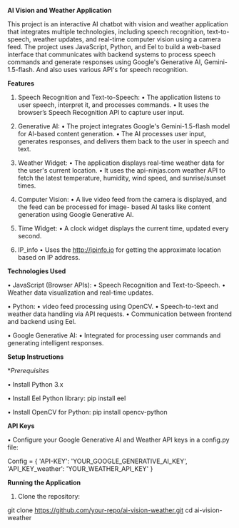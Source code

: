 **AI Vision and Weather Application**

This project is an interactive AI chatbot with vision and weather application that integrates multiple technologies, including speech recognition, text-to-speech, weather updates, and real-time computer vision using a camera feed. The project uses JavaScript, Python, and Eel to build a web-based interface that communicates with backend systems to process speech commands and generate responses using Google's Generative AI, Gemini-1.5-flash. And also uses various API's for speech recognition.

**Features**

1. Speech Recognition and Text-to-Speech:
 • The application listens to user speech, interpret it, and processes commands.
 • It uses the browser’s Speech Recognition API to capture user input.

2. Generative AI:
 • The project integrates Google's Gemini-1.5-flash model for AI-based content generation.
 • The AI processes user input, generates responses, and delivers them back to the user in 
   speech and text.

3. Weather Widget:
 • The application displays real-time weather data for the user's current location.
 • It uses the api-ninjas.com weather API to fetch the latest temperature, humidity, wind 
   speed, and sunrise/sunset times.

4. Computer Vision:
 • A live video feed from the camera is displayed, and the feed can be processed for image- 
   based AI tasks like content generation using Google Generative AI.

5. Time Widget:
 • A clock widget displays the current time, updated every second.

6. IP_info
 • Uses the http://ipinfo.io for getting the approximate location based on IP address.

**Technologies Used**

• JavaScript (Browser APIs):
  • Speech Recognition and Text-to-Speech.
  • Weather data visualization and real-time updates.

• Python:
 • video feed processing using OpenCV.
 • Speech-to-text and weather data handling via API requests.
 • Communication between frontend and backend using Eel.

• Google Generative AI:
 • Integrated for processing user commands and generating intelligent responses.

**Setup Instructions**

**Prerequisites*

• Install Python 3.x

• Install Eel Python library:
  pip install eel

• Install OpenCV for Python:
  pip install opencv-python

**API Keys**

• Configure your Google Generative AI and Weather API keys in a config.py file:

 Config = {
    'API-KEY': 'YOUR_GOOGLE_GENERATIVE_AI_KEY',
    'API_KEY_weather': 'YOUR_WEATHER_API_KEY'
}

**Running the Application**

1. Clone the repository:

 git clone https://github.com/your-repo/ai-vision-weather.git
cd ai-vision-weather
